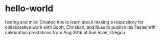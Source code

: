 # hello-world
testing and misc
Created this to learn about making a respository for collaborative work with Scott, Christian, and Russ to publish his Festschrift celebration prestations from Aug 2016 at Sun River, Oregon
